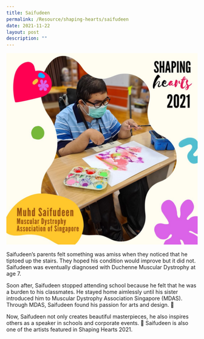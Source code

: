 ```yaml
---
title: Saifudeen
permalink: /Resource/shaping-hearts/saifudeen
date: 2021-11-22
layout: post
description: ""
---
```

![](/images/People%20of%20North%20East/Differently%20Abled/Saifudeen.jpg)

Saifudeen’s parents felt something was amiss when they noticed that he tiptoed up the stairs. They hoped his condition would improve but it did not. Saifudeen was eventually diagnosed with Duchenne Muscular Dystrophy at age 7.

Soon after, Saifudeen stopped attending school because he felt that he was a burden to his classmates. He stayed home aimlessly until his sister introduced him to Muscular Dystrophy Association Singapore (MDAS). Through MDAS, Saifudeen found his passion for arts and design. 🎨

Now, Saifudeen not only creates beautiful masterpieces, he also inspires others as a speaker in schools and corporate events. 💯 Saifudeen is also one of the artists featured in Shaping Hearts 2021.